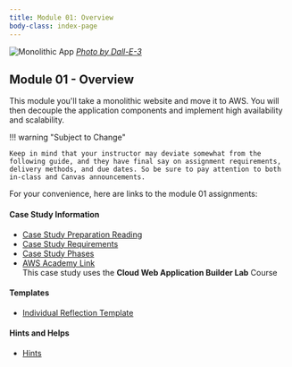 ```yaml
---
title: Module 01: Overview
body-class: index-page
---
```


![Monolithic App]({{URLROOT}}/shared/img/aws-monolithic.png)
*[Photo by Dall-E-3](https://openai.com/dall-e-3)*

## Module 01 - Overview

This module you'll take a monolithic website and move it to AWS. You will then decouple the application components and implement high availability and scalability.

!!! warning "Subject to Change"
	
	Keep in mind that your instructor may deviate somewhat from the following guide, and they have final say on assignment requirements, delivery methods, and due dates. So be sure to pay attention to both in-class and Canvas announcements.


For your convenience, here are links to the module 01 assignments:

#### Case Study Information

* [Case Study Preparation Reading](./preparation.html)
* [Case Study Requirements](./requirements.html)
* [Case Study Phases](./phases.html)
* [AWS Academy Link](https://awsacademy.instructure.com)<br>This case study uses the **Cloud Web Application Builder Lab** Course 

#### Templates

* [Individual Reflection Template]({{URLROOT}}/course/reflection.docx)

#### Hints and Helps

* [Hints](./hints.html)